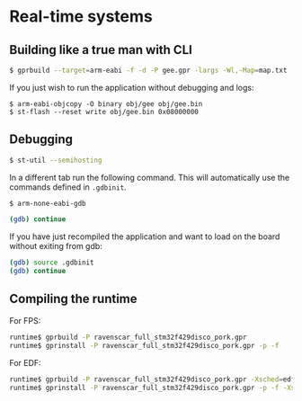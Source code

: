 # Real-time systems 

## Building like a true man with CLI

```bash
$ gprbuild --target=arm-eabi -f -d -P gee.gpr -largs -Wl,-Map=map.txt
```

If you just wish to run the application without debugging and logs:

```
$ arm-eabi-objcopy -O binary obj/gee obj/gee.bin
$ st-flash --reset write obj/gee.bin 0x08000000
```

## Debugging

```bash
$ st-util --semihosting
```

In a different tab run the following command. This will automatically use the commands defined in `.gdbinit`.

```bash
$ arm-none-eabi-gdb

(gdb) continue
```

If you have just recompiled the application and want to load on the board without exiting from gdb:

```bash
(gdb) source .gdbinit
(gdb) continue
```

## Compiling the runtime

For FPS:

```bash
runtime$ gprbuild -P ravenscar_full_stm32f429disco_pork.gpr
runtime$ gprinstall -P ravenscar_full_stm32f429disco_pork.gpr -p -f
```

For EDF:

```bash
runtime$ gprbuild -P ravenscar_full_stm32f429disco_pork.gpr -Xsched=edf
runtime$ gprinstall -P ravenscar_full_stm32f429disco_pork.gpr -p -f -Xsched=edf
```
